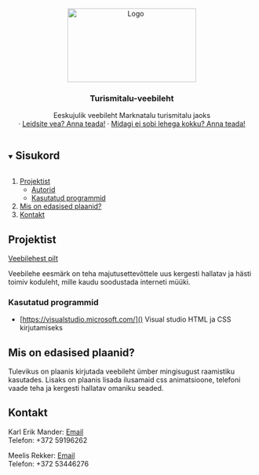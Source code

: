 <!--
*** Thanks for checking out the Best-README-Template. If you have a suggestion
*** that would make this better, please fork the repo and create a pull request
*** or simply open an issue with the tag "enhancement".
*** Thanks again! Now go create something AMAZING! :D
***
***
***
*** To avoid retyping too much info. Do a search and replace for the following:
*** github_username, repo_name, twitter_handle, email, project_title, project_description
-->



<!-- PROJECT SHIELDS -->
<!--
*** I'm using markdown "reference style" links for readability.
*** Reference links are enclosed in brackets [ ] instead of parentheses ( ).
*** See the bottom of this document for the declaration of the reference variables
*** for contributors-url, forks-url, etc. This is an optional, concise syntax you may use.
*** https://www.markdownguide.org/basic-syntax/#reference-style-links
-->


<!-- PROJECT LOGO -->
<br />
<p align="center">
  <a href="https://github.com/KarlErikMander/Turismitalu-veebileht">
    <img src="https://i.gyazo.com/4db59131006a748130f7b823ef3c2383.png" alt="Logo" width="262" height="150">
  </a>

  <h3 align="center">Turismitalu-veebileht</h3>

  <p align="center">
    Eeskujulik veebileht Marknatalu turismitalu jaoks 
    <br />
    ·
    <a href="https://github.com/KarlErikMander/Turismitalu-veebileht/issues">Leidsite vea? Anna teada!</a>
    ·
    <a href="https://github.com/KarlErikMander/Turismitalu-veebileht/issues">Midagi ei sobi lehega kokku? Anna teada!</a>
  </p>
</p>



<!-- TABLE OF CONTENTS -->
<details open="open">
  <summary><h2 style="display: inline-block">Sisukord</h2></summary>
  <ol>
    <li>
      <a href="#about-the-project">Projektist</a>
      <ul>
        <li><a href="#built-with">Autorid</a></li>
        <li><a href="#built-with">Kasutatud programmid</a></li>
      </ul>
    </li>
    <li><a href="#roadmap">Mis on edasised plaanid?</a></li>
    <li><a href="#contact">Kontakt</a></li>
  </ol>
</details>



<!-- ABOUT THE PROJECT -->
## Projektist

[Veebilehest pilt](https://i.gyazo.com/7e513a9ba5ef6ea8eb22d3f082772a99.jpg)

Veebilehe eesmärk on teha majutusettevõttele
uus kergesti hallatav ja hästi toimiv koduleht, 
mille kaudu soodustada interneti müüki.


### Kasutatud programmid

* [https://visualstudio.microsoft.com/]() Visual studio HTML ja CSS kirjutamiseks


<!-- ROADMAP -->
## Mis on edasised plaanid?

Tulevikus on plaanis kirjutada veebileht ümber mingisugust raamistiku kasutades. Lisaks on plaanis lisada ilusamaid css animatsioone, 
telefoni vaade teha ja kergesti hallatav omaniku seaded.




<!-- CONTACT -->
## Kontakt

Karl Erik Mander:
[Email](mander.karl@gmail.com)  
Telefon: +372 59196262 

Meelis Rekker:
[Email](meelis.rekker@gmail.com)  
Telefon: +372 53446276






<!-- MARKDOWN LINKS & IMAGES -->
<!-- https://www.markdownguide.org/basic-syntax/#reference-style-links -->
[contributors-shield]: https://img.shields.io/github/contributors/github_username/repo.svg?style=for-the-badge
[contributors-url]: https://github.com/github_username/repo/graphs/contributors
[forks-shield]: https://img.shields.io/github/forks/github_username/repo.svg?style=for-the-badge
[forks-url]: https://github.com/github_username/repo/network/members
[stars-shield]: https://img.shields.io/github/stars/github_username/repo.svg?style=for-the-badge
[stars-url]: https://github.com/github_username/repo/stargazers
[issues-shield]: https://img.shields.io/github/issues/github_username/repo.svg?style=for-the-badge
[issues-url]: https://github.com/github_username/repo/issues
[license-shield]: https://img.shields.io/github/license/github_username/repo.svg?style=for-the-badge
[license-url]: https://github.com/github_username/repo/blob/master/LICENSE.txt
[linkedin-shield]: https://img.shields.io/badge/-LinkedIn-black.svg?style=for-the-badge&logo=linkedin&colorB=555
[linkedin-url]: https://linkedin.com/in/github_username
